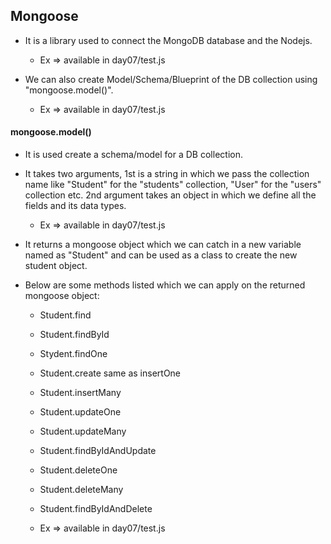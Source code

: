 
## Mongoose

* It is a library used to connect the MongoDB database and the Nodejs.
    * Ex => available in day07/test.js

* We can also create Model/Schema/Blueprint of the DB collection using "mongoose.model()".
    * Ex => available in day07/test.js

#### mongoose.model()
* It is used create a schema/model for a DB collection.
* It takes two arguments, 1st is a string in which we pass the collection name like "Student" for the "students" collection, "User" for the "users" collection etc. 2nd argument takes an object in which we define all the fields and its data types.
    * Ex => available in day07/test.js
* It returns a mongoose object which we can catch in a new variable named as "Student" and can be used as a class to create the new student object.

* Below are some methods listed which we can apply on the returned mongoose object:

    * Student.find
    * Student.findById
    * Stydent.findOne
    * Student.create same as insertOne
    * Student.insertMany
    * Student.updateOne
    * Student.updateMany
    * Student.findByIdAndUpdate
    * Student.deleteOne
    * Student.deleteMany
    * Student.findByIdAndDelete

    * Ex => available in day07/test.js